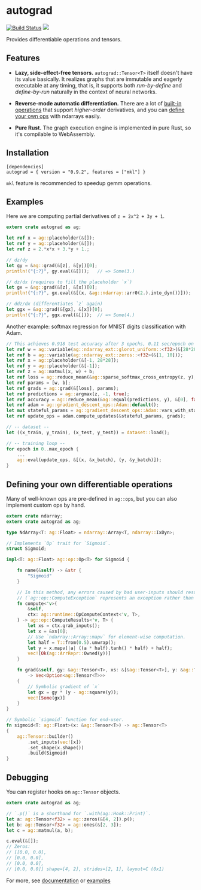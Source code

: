# autograd

[![Build Status](https://travis-ci.org/raskr/rust-autograd.svg?branch=master)](https://travis-ci.org/raskr/rust-autograd)
[![](http://meritbadge.herokuapp.com/autograd)](https://crates.io/crates/autograd)

Provides differentiable operations and tensors.

## Features
* **Lazy, side-effect-free tensors.**
`autograd::Tensor<T>` itself doesn't have its value basically.
It realizes graphs that are immutable and eagerly executable at any timing, 
that is, it supports both *run-by-define* and *define-by-run* naturally
in the context of neural networks.

* **Reverse-mode automatic differentiation.**
There are a lot of [built-in operations](https://docs.rs/autograd/0.9.2/autograd/ops/index.html)
that support *higher-order* derivatives, and
you can [define your own ops](https://docs.rs/autograd/0.9.2/autograd/op/trait.Op.html) with ndarrays easily.

* **Pure Rust.**
The graph execution engine is implemented in pure Rust, so it's compilable to WebAssembly.

## Installation
```
[dependencies]
autograd = { version = "0.9.2", features = ["mkl"] }
```
`mkl` feature is recommended to speedup gemm operations.


## Examples
Here we are computing partial derivatives of `z = 2x^2 + 3y + 1`.

```rust
extern crate autograd as ag;

let ref x = ag::placeholder(&[]);
let ref y = ag::placeholder(&[]);
let ref z = 2.*x*x + 3.*y + 1.;

// dz/dy
let gy = &ag::grad(&[z], &[y])[0];
println!("{:?}", gy.eval(&[]));   // => Some(3.)

// dz/dx (requires to fill the placeholder `x`)
let gx = &ag::grad(&[z], &[x])[0];
println!("{:?}", gx.eval(&[(x, &ag::ndarray::arr0(2.).into_dyn())]));  // => Some(8.)

// ddz/dx (differentiates `z` again)
let ggx = &ag::grad(&[gx], &[x])[0];
println!("{:?}", ggx.eval(&[]));  // => Some(4.)
```

Another example: softmax regression for MNIST digits classification with Adam.

```rust
// This achieves 0.918 test accuracy after 3 epochs, 0.11 sec/epoch on 2.7GHz Intel Core i5
let ref w = ag::variable(ag::ndarray_ext::glorot_uniform::<f32>(&[28*28, 10]));
let ref b = ag::variable(ag::ndarray_ext::zeros::<f32>(&[1, 10]));
let ref x = ag::placeholder(&[-1, 28*28]);
let ref y = ag::placeholder(&[-1]);
let ref z = ag::matmul(x, w) + b;
let ref loss = ag::reduce_mean(&ag::sparse_softmax_cross_entropy(z, y), &[0, 1], false);
let ref params = [w, b];
let ref grads = ag::grad(&[loss], params);
let ref predictions = ag::argmax(z, -1, true);
let ref accuracy = ag::reduce_mean(&ag::equal(predictions, y), &[0], false);
let ref adam = ag::gradient_descent_ops::Adam::default();
let mut stateful_params = ag::gradient_descent_ops::Adam::vars_with_states(params);
let ref update_ops = adam.compute_updates(&stateful_params, grads);

// -- dataset --
let ((x_train, y_train), (x_test, y_test)) = dataset::load();

// -- training loop --
for epoch in 0..max_epoch {
    ...
    ag::eval(update_ops, &[(x, &x_batch), (y, &y_batch)]);
}

```

## Defining your own differentiable operations
Many of well-known ops are pre-defined in `ag::ops`, but you can also
implement custom ops by hand.

```rust
extern crate ndarray;
extern crate autograd as ag;

type NdArray<T: ag::Float> = ndarray::Array<T, ndarray::IxDyn>;

// Implements `Op` trait for `Sigmoid`.
struct Sigmoid;

impl<T: ag::Float> ag::op::Op<T> for Sigmoid {

    fn name(&self) -> &str {
        "Sigmoid"
    }

    // In this method, any errors caused by bad user-inputs should results in "panic".
    // (`ag::op::ComputeException` represents an exception rather than an error.)
    fn compute<'v>(
        &self,
        ctx: ag::runtime::OpComputeContext<'v, T>,
    ) -> ag::op::ComputeResults<'v, T> {
        let xs = ctx.grab_inputs();
        let x = &xs[0];
        // Use `ndarray::Array::mapv` for element-wise computation.
        let half = T::from(0.5).unwrap();
        let y = x.mapv(|a| ((a * half).tanh() * half) + half);
        vec![Ok(ag::ArrRepr::Owned(y))]
    }

    fn grad(&self, gy: &ag::Tensor<T>, xs: &[&ag::Tensor<T>], y: &ag::Tensor<T>)
        -> Vec<Option<ag::Tensor<T>>>
    {
        // Symbolic gradient of `x`
        let gx = gy * (y - ag::square(y));
        vec![Some(gx)]
    }
}

// Symbolic `sigmoid` function for end-user.
fn sigmoid<T: ag::Float>(x: &ag::Tensor<T>) -> ag::Tensor<T>
{
    ag::Tensor::builder()
        .set_inputs(vec![x])
        .set_shape(x.shape())
        .build(Sigmoid)
}
```

## Debugging
You can register hooks on `ag::Tensor` objects.
```rust
extern crate autograd as ag;

// `.p()` is a shorthand for `.with(ag::Hook::Print)`.
let a: ag::Tensor<f32> = ag::zeros(&[4, 2]).p();
let b: ag::Tensor<f32> = ag::ones(&[2, 3]);
let c = ag::matmul(a, b);

c.eval(&[]);
// Zeros:
// [[0.0, 0.0],
// [0.0, 0.0],
// [0.0, 0.0],
// [0.0, 0.0]] shape=[4, 2], strides=[2, 1], layout=C (0x1)
```

For more, see [documentation](https://docs.rs/autograd/) or
[examples](https://github.com/raskr/rust-autograd/tree/master/examples)
